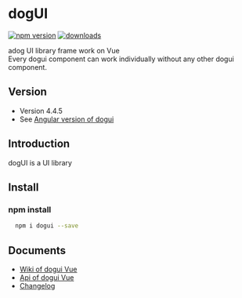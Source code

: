 # dogUI

[![npm version](https://badge.fury.io/js/dogui.svg)](https://badge.fury.io/js/dogui)
[![downloads](https://img.shields.io/npm/dm/dogui.svg)](https://badge.fury.io/js/dogui)

adog UI library frame work on Vue  
Every dogui component can work individually without any other dogui component.

## Version

-   Version 4.4.5
-   See [Angular version of dogui](https://github.com/adogio/dogui-angular)

## Introduction

dogUI is a UI library 

## Install

### npm install

```bash
  npm i dogui --save
```

## Documents

-   [Wiki of dogui Vue](https://github.com/adogio/dogUI/wiki/Vue)
-   [Api of dogui Vue](https://github.com/adogio/dogUI/wiki/Vue-api)
-   [Changelog](https://github.com/adogio/dogUI/wiki/changelog)
